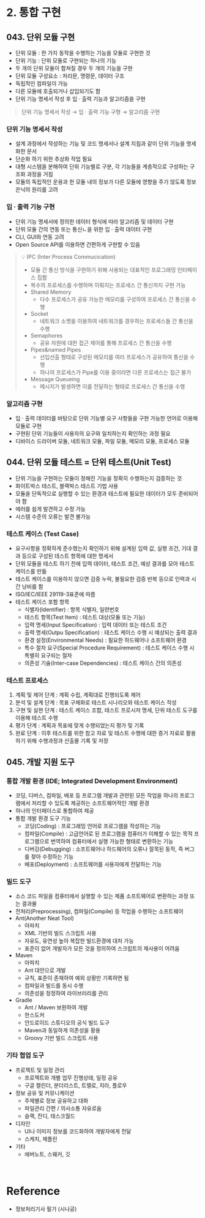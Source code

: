 # 2. 통합 구현
## 043. 단위 모듈 구현
- 단위 모듈 : 한 가지 동작을 수행하는 기능을 모듈로 구현한 것
- 단위 기능 : 단위 모듈로 구현되는 하나의 기능
- 두 개의 단위 모듈이 합쳐질 경우 두 개의 기능을 구현
- 단위 모듈 구성요소 : 처리문, 명령문, 데이터 구조
- 독립적인 컴파일이 가능
- 다른 모듈에 호출되거나 삽입되기도 함
- 단위 기능 명세서 작성 후 입 · 출력 기능과 알고리즘을 구현

> 단위 기능 명세서 작성 → 입 · 출력 기능 구형 → 알고리즘 구현

### 단위 기능 명세서 작성
- 설계 과정에서 작성하는 기능 및 코드 명세서나 설계 지침과 같이 단위 기능을 명세화한 문서
- 단순화 하기 위한 추상화 작업 필요
- 대형 시스템을 분해하여 단위 기능별로 구분, 각 기능들을 계층적으로 구성하는 구조화 과정을 거침
- 모듈의 독립적인 운용과 한 모듈 내의 정보가 다른 모듈에 영향을 주기 않도록 정보은닉의 원리를 고려

### 입 · 출력 기능 구현
- 단위 기능 명세서에 정의한 데이터 형식에 따라 알고리즘 및 데이터 구현
- 단위 모듈 간의 연동 또는 통신ㄴ을 위한 입 · 출력 데이터 구현
- CLI, GUI와 연동 고려
- Open Source API를 이용하면 간편하게 구현할 수 있음

> 💡 IPC (Inter Process Commucication)
> - 모듈 간 통신 방식을 구현하기 위해 사용되는 대표적인 프로그래밍 인터페이스 집합
> - 복수의 프로세스를 수행하며 이뤄지는 프로세스 간 통신까지 구현 가능
> - Shared Memory
>   - 다수 프로세스가 공유 가능한 메모리를 구성하여 프로세스 간 통신을 수행
> - Socket
>   - 네트워크 소켓을 이용하여 네트워크를 경우하는 프로세스들 간 통신을 수행
> - Semaphores
>   - 공유 자원에 대한 접근 제어를 통해 프로세스 간 통신을 수행
> - Pipes&named Pipes
>   - 선입선출 형태로 구성된 메모리를 여러 프로세스가 공유하여 통신을 수행
>   - 하나의 프로세스가 Pipe를 이용 중이라면 다른 프로세스는 접근 불가
> - Message Queueing
>   - 메시지가 발생하면 이를 전달하는 형태로 프로세스 간 통신을 수행

### 알고리즘 구현
- 입 · 출력 데이터를 바탕으로 단위 기능별 요구 사항들을 구현 가능한 언어로 이용해 모듈로 구현
- 구현된 단위 기능들이 사용자의 요구와 일치하는지 확인하는 과정 필요
- 디바이스 드라이버 모듈, 네트워크 모듈, 파일 모듈, 메모리 모듈, 프로세스 모듈

## 044. 단위 모듈 테스트 = 단위 테스트(Unit Test)
- 단위 기능을 구현하는 모듈이 정해진 기능을 정확히 수행하는지 검증하는 것
- 화이트박스 테스트, 블랙박스 테스트 기법 사용
- 모듈을 단독적으로 실행할 수 있는 환경과 테스트에 필요한 데이터가 모두 준비되어야 함
- 에러를 쉽게 발견하고 수정 가능
- 시스템 수준의 오류는 발견 불가능

### 테스트 케이스 (Test Case)
- 요구사항을 정확하게 준수했는지 확인하기 위해 설계된 입력 값, 실행 조건, 기대 결과 등으로 구성된 데스트 항목에 대한 명세서
- 단위 모듈을 테스트 하기 전에 입력 데이터, 테스트 조건, 예상 결과를 모아 테스트 케이스를 만듦
- 테스트 케이스를 이용하지 않으면 검증 누락, 불필요한 검증 반복 등으로 인력과 시간 낭비를 함
- ISO/IEC/IEEE 29119-3표준에 따름
- 테스트 케이스 포함 항목
    - 식별자(Identifier) : 항목 식별자, 일련번호
    - 테스트 항목(Test Item) : 테스트 대상(모듈 또는 기능)
    - 입력 명세(Input Specification) : 입력 데이터 또는 테스트 조건
    - 출력 명세(Outpu Specification) : 테스트 케이스 수행 시 예상되는 출력 결과
    - 환경 설정(Environmental Needs) : 필요한 하드웨어나 소프트웨어 환경
    - 특수 절차 요구(Special Procedure Requirement) : 테스트 케이스 수행 시 특별히 요구되는 절차
    - 의존성 기술(Inter-case Dependencies) : 테스트 케이스 간의 의존성

### 테스트 프로세스
1. 계획 및 제어 단계 : 계획 수립, 계획대로 진행되도록 제어
2. 분석 및 설계 단계 : 목표 구체화로 테스트 시나리오와 테스트 케이스 작성
3. 구현 및 실현 단계 : 테스트 케이스 조합, 테스트 프로시저 명세, 단위 테스트 도구를 이용해 테스트 수행
4. 평가 단계 : 계획과 목표에 맞게 수행되었는지 평가 및 기록
5. 완료 단계 : 이후 테스트를 위한 참고 자료 및 테스트 수행에 대한 증거 자료로 활용하기 위해 수행과정과 산출물 기록 및 저장

## 045. 개발 지원 도구
### 통합 개발 환경 (IDE; Integrated Development Environment)
- 코딩, 디버스, 컴파일, 배포 등 프로그램 개발과 관련된 모든 작업을 하나의 프로그램에서 처리할 수 있도록 제공하는 소프트웨어적인 개발 환경
- 하나의 인터페이스로 통합하여 제공
- 통합 개발 환경 도구 기능
    - 코딩(Coding) : 프로그래밍 언어로 프로그램을 작성하는 기능
    - 컴파일(Compile) : 고급언어로 된 프로그램을 컴퓨터가 이해할 수 있는 목적 프로그램으로 번역하여 컴퓨터에서 실행 가능한 형태로 변환하는 기능
    - 디버깅(Debugging) : 소프트웨어나 하드웨어의 오류나 잘목된 동작, 즉 버그를 찾아 수정하는 기능
    - 배포(Deployment) : 소프트웨어를 사용자에게 전달하는 기능

### 빌드 도구
- 소스 코드 파일을 컴퓨터에서 실행할 수 있는 제품 소프트웨어로 변환하는 과정 또는 결과물
- 전처리(Preprocessing), 컴파일(Compile) 등 작업을 수행하는 소프트웨어
- Ant(Another Neat Tool)
    - 아파치 
    - XML 기반의 빌드 스크립트 사용
    - 자유도, 유연성 높아 복잡한 빌드환경에 대처 가능
    - 표준이 없어 개발자가 모든 것을 정의하여 스크립트의 재사용이 어려움
- Maven
    - 아파치
    - Ant 대안으로 개발
    - 규칙, 표준이 존재하여 예외 상황만 기록하면 됨
    - 컴파일과 빌드를 동시 수행
    - 의존성을 정정하여 라이브러리를 관리
- Gradle
    - Ant / Maven 보완하여 개발
    - 한스도커
    - 안드로이드 스튜디오의 공식 빌드 도구
    - Maven과 동일하게 의존성을 황용
    - Groovy 기반 빌드 스크립트 사용

### 기타 협업 도구
- 프로젝트 및 일정 관리
    - 프로젝트와 개별 업무 진행상태, 일정 공유
    - 구글 캘린더, 분더리스트, 트렐로, 지라, 플로우
- 정보 공유 및 커뮤니케이션
    - 주제별로 정보 공유하고 대화
    - 파일관리 간편 / 의사소통 자유로움
    - 슬랙, 잔디, 태스크월드
- 디자인
    - UI나 이미지 정보를 코드화하여 개발자에게 전달
    - 스케치, 제플린
- 기타
    - 에버노트, 스웨커, 깃

</br>

# Reference
- 정보처리기사 필기 (시나공)